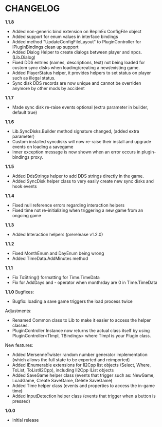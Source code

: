 # CHANGELOG
**1.1.8**
- Added non-generic bind extension on BepInEx ConfigFile object
- Added support for enum values in interface bindings
- Added method "UpdateConfigFileLayout" to PluginController for IPluginBindings clean up support
- Added Dialog Helper to create dialogs between player and npcs. (Lib.Dialog)
- Fixed DDS entries (names, descriptions, text) not being loaded for custom sync disks when loading/creating a new/existing game.
- Added PlayerStatus helper, it provides helpers to set status on player such as illegal status.
- Sync disk DDS records are now unique and cannot be overriden anymore by other mods by accident

**1.1.7**
- Made sync disk re-raise events optional (extra parameter in builder, default true)

**1.1.6**
- Lib.SyncDisks.Builder method signature changed, (added extra parameter)
- Custom installed syncdisks will now re-raise their install and upgrade events on loading a savegame
- Inner exception message is now shown when an error occurs in plugin-bindings proxy.

**1.1.5**
- Added DdsStrings helper to add DDS strings directly in the game.
- Added SyncDisk helper class to very easily create new sync disks and hook events

**1.1.4**
- Fixed null reference errors regarding interaction helpers
- Fixed time not re-initializing when triggering a new game from an ongoing game

**1.1.3**
- Added Interaction helpers (prerelease v1.2.0)

**1.1.2**
- Fixed MonthEnum and DayEnum being wrong
- Added TimeData.AddMinutes method

**1.1.1**
- Fix ToString() formatting for Time.TimeData
- Fix for AddDays and - operator when month/day are 0 in Time.TimeData

**1.1.0**
Bugfixes:
- Bugfix: loading a save game triggers the load process twice

Adjustments:
- Renamed Common class to Lib to make it easier to access the helper classes.
- PluginController Instance now returns the actual class itself by using PluginController<TImpl, TBindings> where TImpl is your Plugin class.

New features:
- Added MersenneTwister random number generator implementation (which allows the full state to be exported and reimported)
- Added IEnumerable extensions for Il2Cpp list objects (Select, Where, ToList, ToListIl2Cpp), including Il2Cpp IList objects
- Added SaveGame helper class (events that trigger such as: NewGame, LoadGame, Create SaveGame, Delete SaveGame)
- Added Time helper class (events and properties to access the in-game time)
- Added InputDetection helper class (events that trigger when a button is pressed)

**1.0.0**
- Initial release